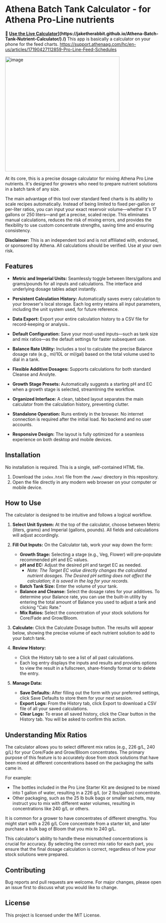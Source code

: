 # Athena Batch Tank Calculator - for Athena Pro-Line nutrients

**🚀 [Use the Live Calculator]([[https://jaketherabbit.github.io/Athena_Batch_Tank_Nutrient_Calculator](https://jaketherabbit.github.io/Athena-Batch-Tank-Nutrient-Calculator/))](https://jaketherabbit.github.io/Athena-Batch-Tank-Nutrient-Calculator/)
/)**
This app is basically a calculator on your phone for the feed charts. https://support.athenaag.com/hc/en-us/articles/17190427112859-Pro-Line-Feed-Schedules

<img width="369" alt="image" src="https://github.com/user-attachments/assets/b35acb87-3020-489b-ab33-cdad3d9d84aa" />

At its core, this is a precise dosage calculator for mixing Athena Pro Line nutrients. It's designed for growers who need to prepare nutrient solutions in a batch tank of any size.

The main advantage of this tool over standard feed charts is its ability to scale recipes automatically. Instead of being limited to fixed per-gallon or per-liter ratios, you can input your exact reservoir volume—whether it's 17 gallons or 250 liters—and get a precise, scaled recipe. This eliminates manual calculations, reduces the risk of mixing errors, and provides the flexibility to use custom concentrate strengths, saving time and ensuring consistency.

**Disclaimer:** This is an independent tool and is not affiliated with, endorsed, or sponsored by Athena. All calculations should be verified. Use at your own risk.

## Features

- **Metric and Imperial Units:** Seamlessly toggle between liters/gallons and grams/pounds for all inputs and calculations. The interface and underlying dosage tables adapt instantly.

- **Persistent Calculation History:** Automatically saves every calculation to your browser's local storage. Each log entry retains all input parameters, including the unit system used, for future reference.

- **Data Export:** Export your entire calculation history to a CSV file for record-keeping or analysis..

- **Default Configuration:** Save your most-used inputs—such as tank size and mix ratios—as the default settings for faster subsequent use.

- **Balance Rate Utility:** Includes a tool to calculate the precise Balance dosage rate (e.g., ml/10L or ml/gal) based on the total volume used to dial in a tank.

- **Flexible Additive Dosages:** Supports calculations for both standard Cleanse and Anolyte.

- **Growth Stage Presets:** Automatically suggests a starting pH and EC when a growth stage is selected, streamlining the workflow.

- **Organized Interface:** A clean, tabbed layout separates the main calculator from the calculation history, preventing clutter.

- **Standalone Operation:** Runs entirely in the browser. No internet connection is required after the initial load. No backend and no user accounts.

- **Responsive Design:** The layout is fully optimized for a seamless experience on both desktop and mobile devices.

## Installation

No installation is required. This is a single, self-contained HTML file.

1. Download the `index.html` file from the `/www/` directory in this repository.
2. Open the file directly in any modern web browser on your computer or mobile device.

## How to Use

The calculator is designed to be intuitive and follows a logical workflow.

1. **Select Unit System:** At the top of the calculator, choose between Metric (liters, grams) and Imperial (gallons, pounds). All fields and calculations will adjust accordingly.

2. **Fill Out Inputs:** On the Calculator tab, work your way down the form:
   - **Growth Stage:** Selecting a stage (e.g., Veg, Flower) will pre-populate recommended pH and EC values.
   - **pH and EC:** Adjust the desired pH and target EC as needed.
     - *Note: The Target EC value directly changes the calculated nutrient dosages. The Desired pH setting does not affect the calculation; it is saved in the log for your records.*
   - **Batch Tank Size:** Enter the volume of your tank.
   - **Balance and Cleanse:** Select the dosage rates for your additives. To determine your Balance rate, you can use the built-in utility by entering the total amount of Balance you used to adjust a tank and clicking "Calc Rate."
   - **Mix Ratios:** Select the concentration of your stock solutions for Core/Fade and Grow/Bloom.

3. **Calculate:** Click the Calculate Dosage button. The results will appear below, showing the precise volume of each nutrient solution to add to your batch tank.

4. **Review History:**
   - Click the History tab to see a list of all past calculations.
   - Each log entry displays the inputs and results and provides options to view the result in a fullscreen, share-friendly format or to delete the entry.

5. **Manage Data:**
   - **Save Defaults:** After filling out the form with your preferred settings, click Save Defaults to store them for your next session.
   - **Export Logs:** From the History tab, click Export to download a CSV file of all your saved calculations.
   - **Clear Logs:** To erase all saved history, click the Clear button in the History tab. You will be asked to confirm this action.

## Understanding Mix Ratios

The calculator allows you to select different mix ratios (e.g., 226 g/L, 240 g/L) for your Core/Fade and Grow/Bloom concentrates. The primary purpose of this feature is to accurately dose from stock solutions that have been mixed at different concentrations based on the packaging the salts came in.

For example:
- The bottles included in the Pro Line Starter Kit are designed to be mixed into 1 gallon of water, resulting in a 226 g/L (or 2 lbs/gallon) concentrate.
- Other packaging, such as the 25 lb bulk bags or smaller sachets, may instruct you to mix with different water volumes, resulting in concentrations like 240 g/L or others.

It is common for a grower to have concentrates of different strengths. You might start with a 226 g/L Core concentrate from a starter kit, and later purchase a bulk bag of Bloom that you mix to 240 g/L.

This calculator's ability to handle these mismatched concentrations is crucial for accuracy. By selecting the correct mix ratio for each part, you ensure that the final dosage calculation is correct, regardless of how your stock solutions were prepared.

## Contributing

Bug reports and pull requests are welcome. For major changes, please open an issue first to discuss what you would like to change.

## License

This project is licensed under the MIT License.
